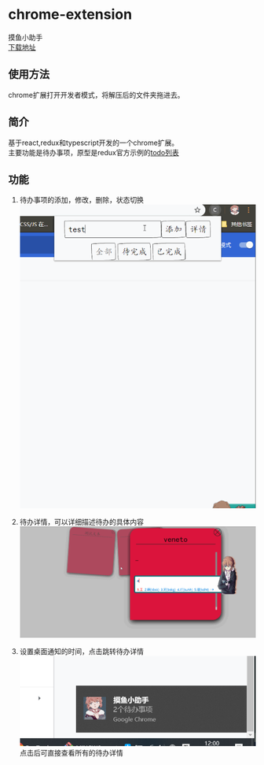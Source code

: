 # chrome-extension
摸鱼小助手  
[下载地址](https://github.com/SepVeneto/chrome-extension/releases)
## 使用方法  
chrome扩展打开开发者模式，将解压后的文件夹拖进去。
## 简介
基于react,redux和typescript开发的一个chrome扩展。  
主要功能是待办事项，原型是redux官方示例的[todo列表](https://www.redux.org.cn/docs/basics/ExampleTodoList.html)
 
## 功能
1. 待办事项的添加，修改，删除，状态切换
![alt 基本功能](https://raw.githubusercontent.com/SepVeneto/images/master/chrom-extension/test.gif)

2. 待办详情，可以详细描述待办的具体内容
![alt 添加详情](https://raw.githubusercontent.com/SepVeneto/images/master/chrom-extension/test1.gif)

3. 设置桌面通知的时间，点击跳转待办详情
![alt 桌面通知](https://raw.githubusercontent.com/SepVeneto/images/master/chrom-extension/TIM%E6%88%AA%E5%9B%BE20200124120022.png)  
点击后可直接查看所有的待办详情
